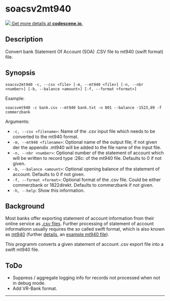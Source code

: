 # soacsv2mt940

[![](https://codescene.io/projects/5637/status.svg) Get more details at **codescene.io**.](https://codescene.io/projects/5637/jobs/latest-successful/results)

## Description

Convert bank Statement Of Account (SOA) .CSV file to mt940 (swift format) file.

## Synopsis

    soacsv2mt940 -c, --csv <file> [-m, --mt940 <file>] [-n, --nbr <number>] [-b, --balance <amount>] [-f, --format <format>]

Example:

    soacsvmt940 -c bank.csv --mt940 bank.txt -n 001 --balance -1523,89 -f commerzbank

Arguments:

- `-c, --csv <filename>`: Name of the .csv input file which needs to be converted to the mt940 format.
- `-m, --mt940 <filename>`: Optional name of the output file; if not given der the appendix .mt940 will be added to the file name of the input file.
- `-n, --nbr <number>`: Optional number of the statement of account which will be written to record type :28c: of the mt940 file. Defaults to 0 if not given.
- `-b, --balance <amount>`: Optional opening balance of the statement of account. Defaults to 0 if not given.
- `-f, --format <format>`: Optional format of the .csv file. Could be either commerzbank or 1822direkt. Defaults to commerzbank if not given.
- `-h, --help`: Show this information.

## Background

Most banks offer exporting statement of account information from their online service as [.csv files][1]. Further processing of statement of account informationn usually requires the so called swift format, which is also known as [mt940][2] (further [details][3], an [example mt940 file][4]).

This programm converts a given statement of account .csv export file into a swift mt940 file.

## ToDo

- Suppress / aggregate logging info for records not processed when not in debug mode.
- Add VR-Bank format.

---

[1]:data/test.csv
[2]:http://de.wikipedia.org/wiki/MT940
[3]:data/datenstruktur-mt940-swift.pdf
[4]:data/soamt940_test_template.mt940